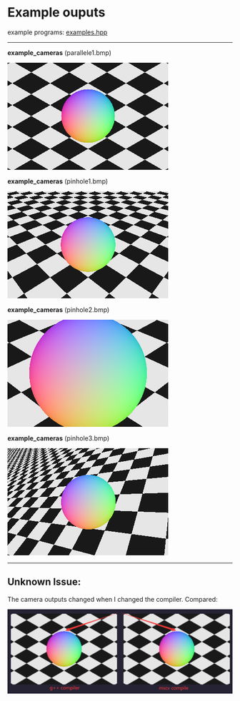 # Example ouputs

example programs: [examples.hpp](https://github.com/nyasyamorina/nyasRayTracing/blob/master/examples.hpp)

---

**example_cameras** (parallele1.bmp)

![image](https://raw.githubusercontent.com/nyasyamorina/nyasRayTracing/master/outputs/camera/parallele1.bmp)

**example_cameras** (pinhole1.bmp)

![image](https://raw.githubusercontent.com/nyasyamorina/nyasRayTracing/master/outputs/camera/pinhole1.bmp)

**example_cameras** (pinhole2.bmp)

![image](https://raw.githubusercontent.com/nyasyamorina/nyasRayTracing/master/outputs/camera/pinhole2.bmp)

**example_cameras** (pinhole3.bmp)

![image](https://raw.githubusercontent.com/nyasyamorina/nyasRayTracing/master/outputs/camera/pinhole3.bmp)

---

## Unknown Issue:

The camera outputs changed when I changed the compiler. Compared:

![image](https://raw.githubusercontent.com/nyasyamorina/nyasRayTracing/master/outputs/camera/issue1.png)
